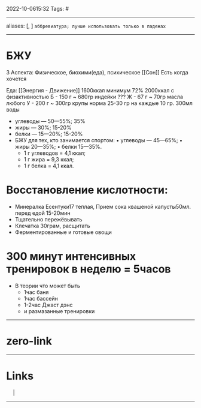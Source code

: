 2022-10-0615:32
Tags: #

---
aliases: [, ] `аббревиатура; лучше использовать только в падежах`

---
# БЖУ
3 Аспекта:
Физическое, биохими(еда), психическое
[[Сон]]
Есть когда хочется


Еда:
[[Энергия - Движение]]
1600ккал минимум 72%
2000ккал с физактивностью
Б - 150 г  ~ 680гр индейки ???
Ж - 67 г  ~ 70гр масла любого
У - 200 г ~ 300гр крупы
норма 25-30 гр на каждые 10 гр. 300мл воды

-  углеводы — 50—55%; 35%
-  жиры — 30%; 15-20%
-  белки — 15—20%; 15-20%
- БЖУ для тех, кто занимается спортом:
	• углеводы — 45—65%;
	• жиры 20—35%;
	• белки 15—35%.
	- 1 г углеводов = 4,1 ккал;
	- 1 г жира = 9,3 ккал;
	- 1 г белка = 4,1 ккал.

# Восстановление кислотности:
- Минералка Есентуки17 теплая, Прием сока квашеной капусты50мл.  перед едой 15-20мин
- Тщательно пережёвывать
- Клечатка 30грам, расщитать
- Ферментированные и готовые овощи

# 300 минут интенсивных тренировок в неделю = 5часов
- В теории что может быть
	- 1час баня
	- 1час бассейн
	- 1-2час Джаст дэнс
	- и размазанные тренировки


---
# zero-link


---
# Links
 &emsp; | &emsp; 


---